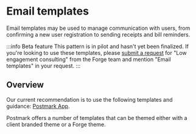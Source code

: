 # Email templates

Email templates may be used to manage communication with users, from confirming a new user registration to sending receipts and bill reminders. 

:::info Beta feature
This pattern is in pilot and hasn't yet been finalized. If you're looking to use these templates, please [submit a request](/get-started/more-guidance/consulting/) for "Low engagement consulting" from the Forge team and mention "Email templates" in your request.
:::

## Overview

Our current recommendation is to use the following templates and guidance: <a href="https://postmarkapp.com/transactional-email-templates" target="_blank" rel="noreferrer noopener">Postmark App</a>.

Postmark offers a number of templates that can be themed either with a client branded theme or a Forge theme.
